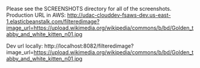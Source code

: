 Please see the SCREENSHOTS directory for all of the screenshots.
Production URL in AWS:
http://udac-clouddev-fsaws-dev.us-east-1.elasticbeanstalk.com/filteredimage?image_url=https://upload.wikimedia.org/wikipedia/commons/b/bd/Golden_tabby_and_white_kitten_n01.jpg

Dev url locally:
http://localhost:8082/filteredimage?image_url=https://upload.wikimedia.org/wikipedia/commons/b/bd/Golden_tabby_and_white_kitten_n01.jpg